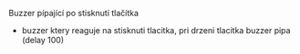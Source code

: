 Buzzer pípající po stisknutí tlačítka
- buzzer ktery reaguje na stisknuti tlacitka, pri drzeni tlacitka buzzer pipa (delay 100)
